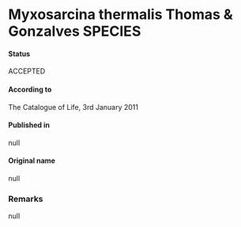 # Myxosarcina thermalis Thomas & Gonzalves SPECIES

#### Status
ACCEPTED

#### According to
The Catalogue of Life, 3rd January 2011

#### Published in
null

#### Original name
null

### Remarks
null